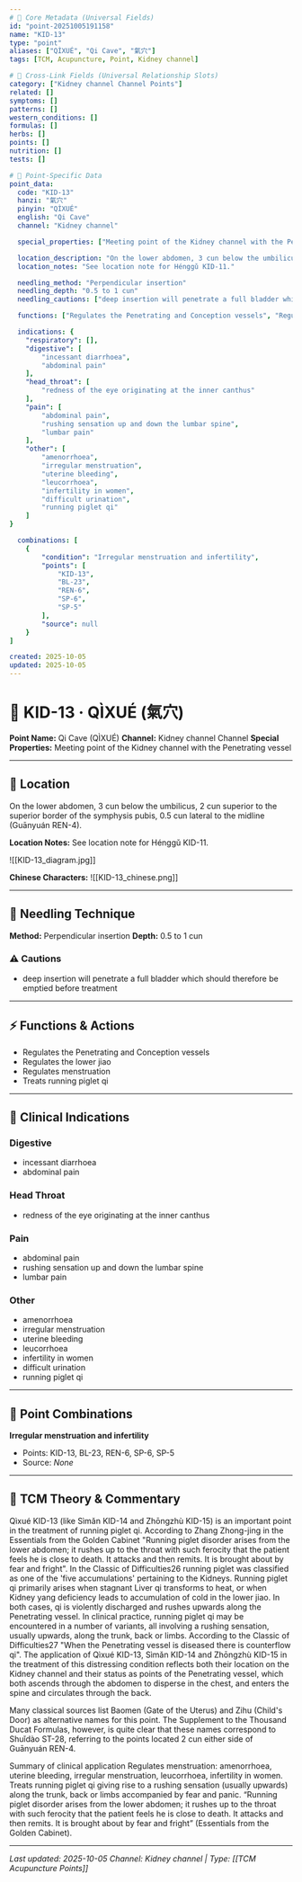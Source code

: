 ```yaml
---
# 🔹 Core Metadata (Universal Fields)
id: "point-20251005191158"
name: "KID-13"
type: "point"
aliases: ["QÌXUÉ", "Qi Cave", "氣穴"]
tags: [TCM, Acupuncture, Point, Kidney channel]

# 🔹 Cross-Link Fields (Universal Relationship Slots)
category: ["Kidney channel Channel Points"]
related: []
symptoms: []
patterns: []
western_conditions: []
formulas: []
herbs: []
points: []
nutrition: []
tests: []

# 🔹 Point-Specific Data
point_data:
  code: "KID-13"
  hanzi: "氣穴"
  pinyin: "QÌXUÉ"
  english: "Qi Cave"
  channel: "Kidney channel"

  special_properties: ["Meeting point of the Kidney channel with the Penetrating vessel"]

  location_description: "On the lower abdomen, 3 cun below the umbilicus, 2 cun superior to the superior border of the symphysis pubis, 0.5 cun lateral to the midline (Guānyuán REN-4)."
  location_notes: "See location note for Hénggǔ KID-11."

  needling_method: "Perpendicular insertion"
  needling_depth: "0.5 to 1 cun"
  needling_cautions: ["deep insertion will penetrate a full bladder which should therefore be emptied before treatment"]

  functions: ["Regulates the Penetrating and Conception vessels", "Regulates the lower jiao", "Regulates menstruation", "Treats running piglet qi"]

  indications: {
    "respiratory": [],
    "digestive": [
        "incessant diarrhoea",
        "abdominal pain"
    ],
    "head_throat": [
        "redness of the eye originating at the inner canthus"
    ],
    "pain": [
        "abdominal pain",
        "rushing sensation up and down the lumbar spine",
        "lumbar pain"
    ],
    "other": [
        "amenorrhoea",
        "irregular menstruation",
        "uterine bleeding",
        "leucorrhoea",
        "infertility in women",
        "difficult urination",
        "running piglet qi"
    ]
}

  combinations: [
    {
        "condition": "Irregular menstruation and infertility",
        "points": [
            "KID-13",
            "BL-23",
            "REN-6",
            "SP-6",
            "SP-5"
        ],
        "source": null
    }
]

created: 2025-10-05
updated: 2025-10-05
---
```


# 📍 KID-13 · QÌXUÉ (氣穴)

**Point Name:** Qi Cave (QÌXUÉ)
**Channel:** Kidney channel Channel
**Special Properties:** Meeting point of the Kidney channel with the Penetrating vessel

---

## 📍 Location

On the lower abdomen, 3 cun below the umbilicus, 2 cun superior to the superior border of the symphysis pubis, 0.5 cun lateral to the midline (Guānyuán REN-4).

**Location Notes:**
See location note for Hénggǔ KID-11.

![[KID-13_diagram.jpg]]

**Chinese Characters:** ![[KID-13_chinese.png]]

---

## 🔧 Needling Technique

**Method:** Perpendicular insertion
**Depth:** 0.5 to 1 cun

### ⚠️ Cautions
- deep insertion will penetrate a full bladder which should therefore be emptied before treatment

---

## ⚡ Functions & Actions
- Regulates the Penetrating and Conception vessels
- Regulates the lower jiao
- Regulates menstruation
- Treats running piglet qi

---

## 🎯 Clinical Indications

### Digestive
- incessant diarrhoea
- abdominal pain

### Head Throat
- redness of the eye originating at the inner canthus

### Pain
- abdominal pain
- rushing sensation up and down the lumbar spine
- lumbar pain

### Other
- amenorrhoea
- irregular menstruation
- uterine bleeding
- leucorrhoea
- infertility in women
- difficult urination
- running piglet qi

---

## 🔗 Point Combinations

**Irregular menstruation and infertility**
- Points: KID-13, BL-23, REN-6, SP-6, SP-5
- Source: *None*

---

## 🧬 TCM Theory & Commentary

Qìxué KID-13 (like Sìmǎn KID-14 and Zhōngzhù KID-15) is an important point in the treatment of running piglet qi. According to Zhang Zhong-jing in the Essentials from the Golden Cabinet "Running piglet disorder arises from the lower abdomen; it rushes up to the throat with such ferocity that the patient feels he is close to death. It attacks and then remits. It is brought about by fear and fright". In the Classic of Difficulties26 running piglet was classified as one of the 'five accumulations' pertaining to the Kidneys. Running piglet qi primarily arises when stagnant Liver qi transforms to heat, or when Kidney yang deficiency leads to accumulation of cold in the lower jiao. In both cases, qi is violently discharged and rushes upwards along the Penetrating vessel. In clinical practice, running piglet qi may be encountered in a number of variants, all involving a rushing sensation, usually upwards, along the trunk, back or limbs. According to the Classic of Difficulties27 "When the Penetrating vessel is diseased there is counterflow qi". The application of Qìxué KID-13, Sìmǎn KID-14 and Zhōngzhù KID-15 in the treatment of this distressing condition reflects both their location on the Kidney channel and their status as points of the Penetrating vessel, which both ascends through the abdomen to disperse in the chest, and enters the spine and circulates through the back.

Many classical sources list Baomen (Gate of the Uterus) and Zihu (Child's Door) as alternative names for this point. The Supplement to the Thousand Ducat Formulas, however, is quite clear that these names correspond to Shuǐdào ST-28, referring to the points located 2 cun either side of Guānyuán REN-4.

Summary of clinical application
Regulates menstruation: amenorrhoea, uterine bleeding, irregular menstruation, leucorrhoea, infertility in women.
Treats running piglet qi giving rise to a rushing sensation (usually upwards) along the trunk, back or limbs accompanied by fear and panic. “Running piglet disorder arises from the lower abdomen; it rushes up to the throat with such ferocity that the patient feels he is close to death. It attacks and then remits. It is brought about by fear and fright” (Essentials from the Golden Cabinet).

---

*Last updated: 2025-10-05*
*Channel: Kidney channel | Type: [[TCM Acupuncture Points]]*
